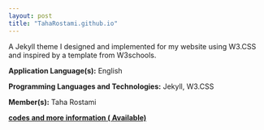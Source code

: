 ```yaml
---
layout: post
title: "TahaRostami.github.io"
---
```

A Jekyll theme I designed and implemented for my website using W3.CSS and inspired by a template from W3schools.

**Application Language(s):** English

**Programming Languages and Technologies:** Jekyll, W3.CSS

**Member(s):** Taha Rostami

**[codes and more information ( Available)](https://github.com/TahaRostami/TahaRostami.github.io)**